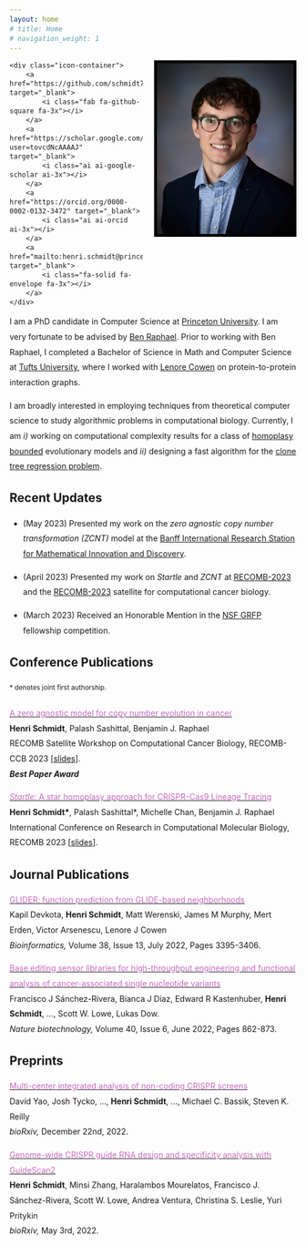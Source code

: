 ```yaml
---
layout: home
# title: Home
# navigation_weight: 1
---
```


<style type="text/css">
.image-left {
  display: block;
  margin-left: 20px;
  margin-right: auto;
  float: right;
}
.spaced-lines {line-height: 20pt;} 
</style>

<div class="image-icon-wrapper">
    <img src="images/headshot.jpg" alt="headshot" class="image-left" width="240px" style="border: 5px solid black;">

    <div class="icon-container">
        <a href="https://github.com/schmidt73" target="_blank">
            <i class="fab fa-github-square fa-3x"></i>
        </a>
        <a href="https://scholar.google.com/citations?user=tovcdNcAAAAJ" target="_blank">
            <i class="ai ai-google-scholar ai-3x"></i>
        </a>
        <a href="https://orcid.org/0000-0002-0132-3472" target="_blank">
            <i class="ai ai-orcid ai-3x"></i>
        </a>
        <a href="mailto:henri.schmidt@princeton.edu" target="_blank">
            <i class="fa-solid fa-envelope fa-3x"></i>
        </a>
    </div>
</div>

<div markdown="1" class="spaced-lines">

I am a PhD candidate in Computer Science at [Princeton
University](https://www.cs.princeton.edu). I am very fortunate to be advised by
[Ben Raphael](http://compbio.cs.brown.edu). Prior to working with
Ben Raphael, I completed a Bachelor of Science in Math and Computer Science
at [Tufts University](https://www.tufts.edu/), where I worked with 
[Lenore Cowen](https://www.cs.tufts.edu/~cowen/) on protein-to-protein interaction
graphs.

I am broadly interested in employing techniques from theoretical computer science
to study algorithmic problems in computational biology. Currently, I am *i)* working
on computational complexity results for a class of [homoplasy bounded](https://en.wikipedia.org/wiki/Homoplasy) 
evolutionary models and *ii)* designing a fast algorithm for the 
[clone tree regression problem](https://academic.oup.com/bioinformatics/article/31/12/i62/216528).

## Recent Updates

- (May 2023) Presented my work on the *zero agnostic copy number transformation (ZCNT)* model at the [Banff International Research Station for
Mathematical Innovation and Discovery](https://www.birs.ca/events/2023/5-day-workshops/23w5084/schedule).

- (April 2023) Presented my work on *Startle* and *ZCNT* at [RECOMB-2023](http://recomb2023.bilkent.edu.tr/index.html) and 
the [RECOMB-2023](https://sites.google.com/view/recomb-ccb2023) satellite for computational cancer biology.

- (March 2023) Received an Honorable Mention in the [NSF GRFP](https://www.research.gov/grfp/Login.do) fellowship competition. 

## Conference Publications
<sup>\* denotes joint first authorship.</sup>     

[<span style="color:#c869bf">A zero agnostic model for copy number evolution in cancer</span>](https://www.biorxiv.org/content/10.1101/2023.04.10.536302v1)     
**Henri Schmidt**, Palash Sashittal, Benjamin J. Raphael     
RECOMB Satellite Workshop on Computational Cancer Biology, RECOMB-CCB 2023 [[slides](slides/zcnt.pdf)].   
***Best Paper Award***

[<span style="color:#c869bf"><i>Startle</i>: A star homoplasy approach for CRISPR-Cas9 Lineage Tracing</span>](https://www.biorxiv.org/content/10.1101/2022.12.18.520935v1.abstract)     
**Henri Schmidt\***, Palash Sashittal\*, Michelle Chan, Benjamin J. Raphael     
International Conference on Research in Computational Molecular Biology, RECOMB 2023 [[slides](slides/startle.pdf)].

## Journal Publications

[<span style="color:#c869bf">GLIDER: function prediction from GLIDE-based neighborhoods</span>](https://academic.oup.com/bioinformatics/article/38/13/3395/6586285)     
Kapil Devkota, **Henri Schmidt**, Matt Werenski, James M Murphy, Mert Erden, Victor Arsenescu, Lenore J Cowen  
*Bioinformatics,* Volume 38, Issue 13, July 2022, Pages 3395-3406.


[<span style="color:#c869bf">Base editing sensor libraries for high-throughput engineering and functional analysis of cancer-associated single nucleotide variants</span>](https://www.nature.com/articles/s41587-021-01172-3)     
Francisco J Sánchez-Rivera, Bianca J Diaz, Edward R Kastenhuber, **Henri Schmidt**, ..., Scott W. Lowe, Lukas Dow.  
*Nature biotechnology,* Volume 40, Issue 6, June 2022, Pages 862-873.

## Preprints

[<span style="color:#c869bf">Multi-center integrated analysis of non-coding CRISPR screens</span>](https://www.biorxiv.org/content/10.1101/2022.12.21.520137.abstract)     
David Yao, Josh Tycko, ..., **Henri Schmidt**, ..., Michael C. Bassik, Steven K. Reilly   
*bioRxiv,* December 22nd, 2022.

[<span style="color:#c869bf">Genome-wide CRISPR guide RNA design and specificity analysis with GuideScan2</span>](https://www.biorxiv.org/content/10.1101/2022.05.02.490368v1.abstract)     
**Henri Schmidt**, Minsi Zhang, Haralambos Mourelatos, Francisco J. Sánchez-Rivera, Scott W. Lowe, Andrea Ventura, Christina S. Leslie, Yuri Pritykin   
*bioRxiv,* May 3rd, 2022.

&nbsp;
